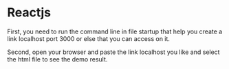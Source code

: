 # Reactjs
First, you need to run the command line in file startup that help you create a link localhost port 3000 or else that you can access on it.


Second, open your browser and paste the link localhost you like and select the html file to see the demo result.
